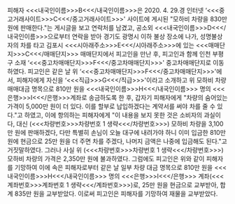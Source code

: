 피해자 <<<내국인이름>>>B<<</내국인이름>>>은 2020. 4. 29.경 인터넷 ‘<<<중고거래사이트>>>C<<</중고거래사이트>>>' 사이트에 게시된 "모하비 차량을 830만 원에 판매한다."는 게시글을 보고 연락처를 남겼고, 공소외 <<<내국인이름>>>D<<</내국인이름>>>으로부터 연락을 받아 경기도 광명시 이하 불상 장소에 나가, 성명불상자의 차를 타고 김포시 <<<시아래주소>>>E<<</시아래주소>>>에 있는 <<<매매단지>>>C<<</매매단지>>> 매매단지에서 피고인을 만난 후, 피고인과 함께 인천 부평구 소재 ‘<<<중고차매매단지>>>F<<</중고차매매단지>>>' 중고차매매단지로 이동하였다.
피고인은 같은 날 위 ‘<<<중고차매매단지>>>F<<</중고차매매단지>>>'에서, 피해자에게 자신을 ‘<<<직급>>>G<<</직급>>>'이라고 소개하고 위 모하비 차량 매매대금 명목으로 810만 원을 <<<내국인이름>>>H<<</내국인이름>>> 명의 <<<은행>>>I<<</은행>>>계좌로 송금하도록 한 후, 갑자기 피해자에게 "차량의 숨어있는 가격이 5,000만 원이 더 있다. 이를 할부로 납입하겠다는 계약서를 써야 차를 줄 수 있다."고 하였고, 이에 항의하는 피해자에게 "이 내용을 보지 못한 것은 소비자의 과실이다, 대신 (<<<차량번호>>>차량번호 1 생략<<</차량번호>>>) 모하비 차량을 3,100만 원에 판매하겠다, 다만 특별히 손님이 오늘 대구에 내려가야 하니 이미 입금한 810만 원에 현금으로 25만 원을 더 주면 차를 주겠다, 나머지 금액은 나중에 입금해도 된다."고 거짓말하였다.
그러나 사실 위 (<<<차량번호>>>차량번호 1 생략<<</차량번호>>>)모하비 차량의 가격은 2,350만 원에 불과하였다.
그럼에도 피고인은 위와 같이 피해자를 기망하여 이에 속은 피해자로부터 같은 날 일부 차량 대금 명목으로 810만 원을 <<<내국인이름>>>H<<</내국인이름>>> 명의 <<<은행>>>I<<</은행>>> 계좌(<<<계좌번호>>>계좌번호 1 생략<<</계좌번호>>>)로, 25만 원을 현금으로 교부받아, 합계 835만 원을 교부받았다.
이로써 피고인은 피해자를 기망하여 재물을 교부받았다.